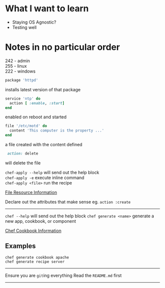 # What I want to learn
* Staying OS Agnostic?
* Testing well


# Notes in no particular order

242 - admin  
255 - linux  
222 - windows  

```ruby
package 'httpd'  
```
installs latest version of that package

```ruby
service 'ntp' do
  action [ :enable, :start]
end
```
enabled on reboot and started

```ruby
file '/etc/motd' do
  content 'This computer is the property ...'
end
```
a file created with the content defined

```ruby 
 action: delete
```
will delete the file

`chef-apply --help` will send out the help block  
`chef-apply -e` execute inline command  
`chef-apply <file>` run the recipe  

[File Resource Information](https://docs.chef.io/resource_file.html)

Declare out the attributes that make sense eg. `action :create`

---

`chef --help` will send out the help block
`chef generate <name>` generate a new app, cookbook, or component

[Chef Cookbook Information](https://docs.chef.io/cookbooks.html)

## Examples
`chef generate cookbook apache`  
`chef generate recipe server`  


---

Ensure you are `git`ing everything
Read the `README.md` first

---



